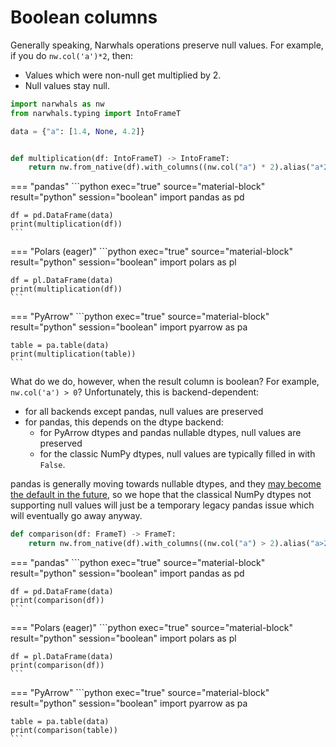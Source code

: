 # Boolean columns

Generally speaking, Narwhals operations preserve null values.
For example, if you do `nw.col('a')*2`, then:

- Values which were non-null get multiplied by 2.
- Null values stay null.

```python exec="1" source="above" session="boolean"
import narwhals as nw
from narwhals.typing import IntoFrameT

data = {"a": [1.4, None, 4.2]}


def multiplication(df: IntoFrameT) -> IntoFrameT:
    return nw.from_native(df).with_columns((nw.col("a") * 2).alias("a*2")).to_native()
```

=== "pandas"
    ```python exec="true" source="material-block" result="python" session="boolean"
    import pandas as pd

    df = pd.DataFrame(data)
    print(multiplication(df))
    ```

=== "Polars (eager)"
    ```python exec="true" source="material-block" result="python" session="boolean"
    import polars as pl

    df = pl.DataFrame(data)
    print(multiplication(df))
    ```

=== "PyArrow"
    ```python exec="true" source="material-block" result="python" session="boolean"
    import pyarrow as pa

    table = pa.table(data)
    print(multiplication(table))
    ```

What do we do, however, when the result column is boolean? For
example, `nw.col('a') > 0`?
Unfortunately, this is backend-dependent:

- for all backends except pandas, null values are preserved
- for pandas, this depends on the dtype backend:
    - for PyArrow dtypes and pandas nullable dtypes, null values are preserved
    - for the classic NumPy dtypes, null values are typically filled in with `False`.

pandas is generally moving towards nullable dtypes, and they
[may become the default in the future](https://github.com/pandas-dev/pandas/pull/58988),
so we hope that the classical NumPy dtypes not supporting null values will just
be a temporary legacy pandas issue which will eventually go
away anyway.

```python exec="1" source="above" session="boolean"
def comparison(df: FrameT) -> FrameT:
    return nw.from_native(df).with_columns((nw.col("a") > 2).alias("a>2")).to_native()
```

=== "pandas"
    ```python exec="true" source="material-block" result="python" session="boolean"
    import pandas as pd

    df = pd.DataFrame(data)
    print(comparison(df))
    ```

=== "Polars (eager)"
    ```python exec="true" source="material-block" result="python" session="boolean"
    import polars as pl

    df = pl.DataFrame(data)
    print(comparison(df))
    ```

=== "PyArrow"
    ```python exec="true" source="material-block" result="python" session="boolean"
    import pyarrow as pa

    table = pa.table(data)
    print(comparison(table))
    ```

